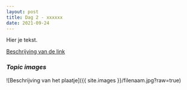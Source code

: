 ```yaml
---
layout: post
title: Dag 2 - xxxxxx
date: 2021-09-24
---
```

Hier je tekst.

[Beschrijving van de link](http://example.com)  

### *Topic images*  

![Beschrijving van het plaatje]({{ site.images }}/filenaam.jpg?raw=true)
